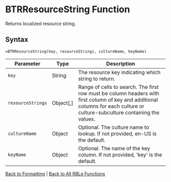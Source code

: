 # BTRResourceString Function

Returns localized resource string.

## Syntax

```excel
=BTRResourceString(key, resourceStrings, cultureName, keyName)
```

Parameter | Type | Description
---|---|---
`key` | String | The resource key indicating which string to return.
`resourceStrings` | Object[,] | Range of cells to search.  The first row must be column headers with first column of key and additional columns for each culture or culture-subculture containing the values.
`cultureName` | Object | Optional. The culture name to lookup.  If not provided, en-US is the default.
`keyName` | Object | Optional. The name of the key column.  If not provided, 'key' is the default.

[Back to Formatting](RBLeFormatting.md) | [Back to All RBLe Functions](RBLe.md#function-documentation)